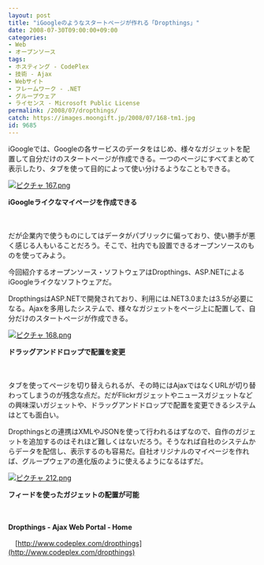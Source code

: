 ```yaml
---
layout: post
title: "iGoogleのようなスタートページが作れる「Dropthings」"
date: 2008-07-30T09:00:00+09:00
categories:
- Web
- オープンソース
tags: 
- ホスティング - CodePlex
- 技術 - Ajax
- Webサイト
- フレームワーク - .NET
- グループウェア
- ライセンス - Microsoft Public License
permalink: /2008/07/dropthings/
catch: https://images.moongift.jp/2008/07/168-tm1.jpg
id: 9685
---
```

iGoogleでは、Googleの各サービスのデータをはじめ、様々なガジェットを配置して自分だけのスタートページが作成できる。一つのページにすべてまとめて表示したり、タブを使って目的によって使い分けるようなこともできる。

  

[![ピクチャ 167.png](https://images.moongift.jp/2008/07/167-tm.jpg)](https://images.moongift.jp/2008/07/167.jpg)  
  
**iGoogleライクなマイページを作成できる**

  

　

  

だが企業内で使うものにしてはデータがパブリックに偏っており、使い勝手が悪く感じる人もいることだろう。そこで、社内でも設置できるオープンソースのものを使ってみよう。

  

今回紹介するオープンソース・ソフトウェアはDropthings、ASP.NETによるiGoogleライクなソフトウェアだ。

  
  
<!--more-->  

DropthingsはASP.NETで開発されており、利用には.NET3.0または3.5が必要になる。Ajaxを多用したシステムで、様々なガジェットをページ上に配置して、自分だけのスタートページが作成できる。

  

[![ピクチャ 168.png](https://images.moongift.jp/2008/07/168-tm1.jpg)](https://images.moongift.jp/2008/07/1681.jpg)  
  
**ドラッグアンドドロップで配置を変更**

  

　

  

タブを使ってページを切り替えられるが、その時にはAjaxではなくURLが切り替わってしまうのが残念な点だ。だがFlickrガジェットやニュースガジェットなどの興味深いガジェットや、ドラッグアンドドロップで配置を変更できるシステムはとても面白い。

  

Dropthingsとの連携はXMLやJSONを使って行われるはずなので、自作のガジェットを追加するのはそれほど難しくはないだろう。そうなれば自社のシステムからデータを配信し、表示するのも容易だ。自社オリジナルのマイページを作れば、グループウェアの進化版のように使えるようになるはずだ。

  

[![ピクチャ 212.png](https://images.moongift.jp/2008/07/212-tm.jpg)](https://images.moongift.jp/2008/07/212.jpg)  
  
**フィードを使ったガジェットの配置が可能**

  

　

  

**Dropthings - Ajax Web Portal - Home**  
  
　[http://www.codeplex.com/dropthings](http://www.codeplex.com/dropthings)

  
